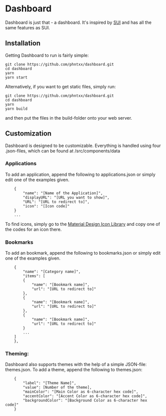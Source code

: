 ﻿# Dashboard

[screenshot]: ./screenshot.png


Dashboard is just that - a dashboard. It's inspired by [SUI](https://github.com/jeroenpardon/sui) and has all the same features as SUI.

## Installation
Getting Dashboard to run is fairly simple:

    git clone https://github.com/phntxx/dashboard.git
    cd dashboard
    yarn
    yarn start

Alternatively, if you want to get static files, simply run:

    git clone https://github.com/phntxx/dashboard.git
    cd dashboard
    yarn
    yarn build
and then put the files in the build-folder onto your web server.
## Customization
Dashboard is designed to be customizable. Everything is handled using four .json-files, which can be found at /src/components/data

### Applications
To add an application, append the following to applications.json or simply edit one of the examples given.

```
    {
	    "name": "[Name of the Application]",
	    "displayURL": "[URL you want to show]",
	    "URL": "[URL to redirect to]",
	    "icon": "[Icon code]"
    }
    ...
```

   To find icons, simply go to the [Material Design Icon Library](https://material.io/icons/) and copy one of the codes for an icon there.

### Bookmarks

To add an bookmark, append the following to bookmarks.json or simply edit one of the examples given.

```
    {
	    "name": "[Category name]",
	    "items": [
	    {
		    "name": "[Bookmark name]",
		    "url": "[URL to redirect to]"
	    },
	    {
		    "name": "[Bookmark name]",
		    "url": "[URL to redirect to]"
	    },
	    {
		    "name": "[Bookmark name]",
		    "url": "[URL to redirect to]"
	    }
	    ...
    ]
    },
```

### Theming:
Dashboard also supports themes with the help of a simple JSON-file: themes.json. To add a theme, append the following to themes.json:

```
    {
	    "label": "[Theme Name]",
	    "value": [Number of the theme],
	    "mainColor": "[Main Color as 6-character hex code]",
	    "accentColor": "[Accent Color as 6-character hex code]",
	    "backgroundColor": "[Background Color as 6-character hex code]"
    }
```
